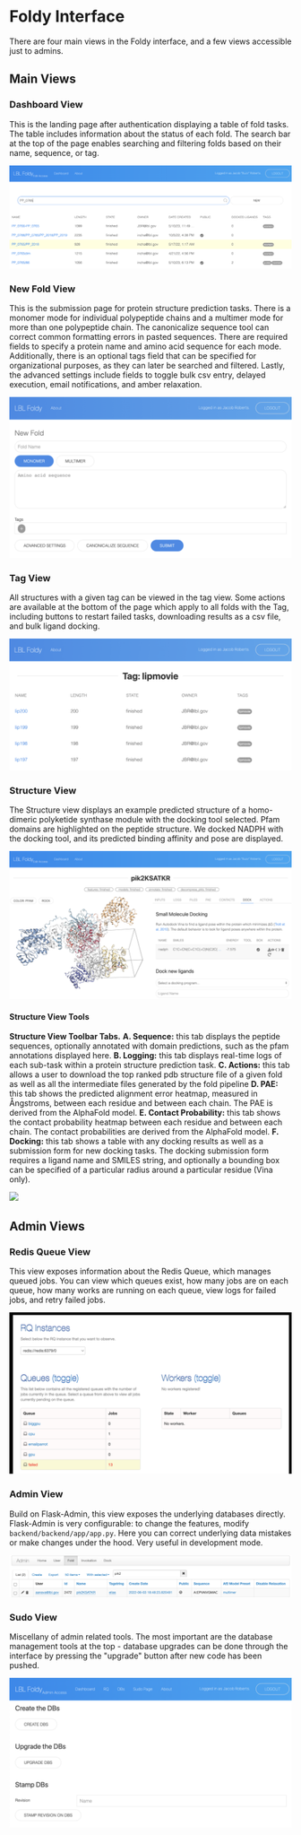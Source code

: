# Foldy Interface

There are four main views in the Foldy interface, and a few views accessible just to admins.

## Main Views

### Dashboard View

This is the landing page after authentication displaying a table of fold tasks. The table includes information about the status of each fold. The search bar at the top of the page enables searching and filtering folds based on their name, sequence, or tag. 

![](views/interface_dashboard_view.png)

### New Fold View

This is the submission page for protein structure prediction tasks. There is a monomer mode for individual polypeptide chains and a multimer mode for more than one polypeptide chain. The canonicalize sequence tool can correct common formatting errors in pasted sequences. There are required fields to specify a protein name and amino acid sequence for each mode. Additionally, there is an optional tags field that can be specified for organizational purposes, as they can later be searched and filtered. Lastly, the advanced settings include fields to toggle bulk csv entry, delayed execution, email notifications, and amber relaxation.

![](views/interface_new_fold_view.png)

### Tag View

All structures with a given tag can be viewed in the tag view. Some actions are available at the bottom of the page which apply to all folds with the Tag, including buttons to restart failed tasks, downloading results as a csv file, and bulk ligand docking.

![](views/interface_tag_view.png)

### Structure View

The Structure view displays an example predicted structure of a homo-dimeric polyketide synthase module with the docking tool selected. Pfam domains are highlighted on the peptide structure. We docked NADPH with the docking tool, and its predicted binding affinity and pose are displayed.

![](views/interface_structure_view.png)

#### Structure View Tools

**Structure View Toolbar Tabs.** **A. Sequence:** this tab displays the peptide sequences, optionally annotated with domain predictions, such as the pfam annotations displayed here. **B. Logging:** this tab displays real-time logs of each sub-task within a protein structure prediction task. **C. Actions:** this tab allows a user to download the top ranked pdb structure file of a given fold as well as all the intermediate files generated by the fold pipeline **D. PAE:** this tab shows the predicted alignment error heatmap, measured in Ångstroms, between each residue and between each chain. The PAE is derived from the AlphaFold model. **E. Contact Probability:** this tab shows the contact probability heatmap between each residue and between each chain. The contact probabilities are derived from the AlphaFold model. **F. Docking:** this tab shows a table with any docking results as well as a submission form for new docking tasks. The docking submission form requires a ligand name and SMILES string, and optionally a bounding box can be specified of a particular radius around a particular residue (Vina only). 

![](views/interface_structure_tools.png)

## Admin Views

### Redis Queue View

This view exposes information about the Redis Queue, which manages queued jobs. You can view which queues exist, how many jobs are on each queue, how many works are running on each queue, view logs for failed jobs, and retry failed jobs.

![](views/interface_rq_view.png)

### Admin View

Build on Flask-Admin, this view exposes the underlying databases directly. Flask-Admin is very configurable: to change the features, modify `backend/backend/app/app.py`. Here you can correct underlying data mistakes or make changes under the hood. Very useful in development mode.

![](views/interface_admin_view.png)

### Sudo View

Miscellany of admin related tools. The most important are the database management tools at the top - database upgrades can be done through the interface by pressing the "upgrade" button after new code has been pushed.

![](views/interface_sudo_view.png)